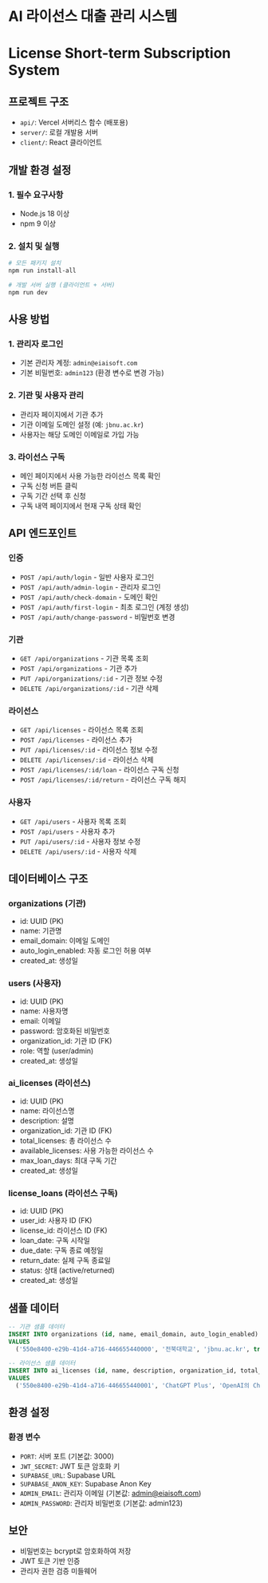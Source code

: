 # AI 라이선스 대출 관리 시스템

# License Short-term Subscription System

## 프로젝트 구조

- `api/`: Vercel 서버리스 함수 (배포용)
- `server/`: 로컬 개발용 서버
- `client/`: React 클라이언트

## 개발 환경 설정

### 1. 필수 요구사항

- Node.js 18 이상
- npm 9 이상

### 2. 설치 및 실행

```bash
# 모든 패키지 설치
npm run install-all

# 개발 서버 실행 (클라이언트 + 서버)
npm run dev
```

## 사용 방법

### 1. 관리자 로그인

- 기본 관리자 계정: `admin@eiaisoft.com`
- 기본 비밀번호: `admin123` (환경 변수로 변경 가능)

### 2. 기관 및 사용자 관리

- 관리자 페이지에서 기관 추가
- 기관 이메일 도메인 설정 (예: `jbnu.ac.kr`)
- 사용자는 해당 도메인 이메일로 가입 가능

### 3. 라이선스 구독

- 메인 페이지에서 사용 가능한 라이선스 목록 확인
- 구독 신청 버튼 클릭
- 구독 기간 선택 후 신청
- 구독 내역 페이지에서 현재 구독 상태 확인

## API 엔드포인트

### 인증

- `POST /api/auth/login` - 일반 사용자 로그인
- `POST /api/auth/admin-login` - 관리자 로그인
- `POST /api/auth/check-domain` - 도메인 확인
- `POST /api/auth/first-login` - 최초 로그인 (계정 생성)
- `POST /api/auth/change-password` - 비밀번호 변경

### 기관

- `GET /api/organizations` - 기관 목록 조회
- `POST /api/organizations` - 기관 추가
- `PUT /api/organizations/:id` - 기관 정보 수정
- `DELETE /api/organizations/:id` - 기관 삭제

### 라이선스

- `GET /api/licenses` - 라이선스 목록 조회
- `POST /api/licenses` - 라이선스 추가
- `PUT /api/licenses/:id` - 라이선스 정보 수정
- `DELETE /api/licenses/:id` - 라이선스 삭제
- `POST /api/licenses/:id/loan` - 라이선스 구독 신청
- `POST /api/licenses/:id/return` - 라이선스 구독 해지

### 사용자

- `GET /api/users` - 사용자 목록 조회
- `POST /api/users` - 사용자 추가
- `PUT /api/users/:id` - 사용자 정보 수정
- `DELETE /api/users/:id` - 사용자 삭제

## 데이터베이스 구조

### organizations (기관)
- id: UUID (PK)
- name: 기관명
- email_domain: 이메일 도메인
- auto_login_enabled: 자동 로그인 허용 여부
- created_at: 생성일

### users (사용자)
- id: UUID (PK)
- name: 사용자명
- email: 이메일
- password: 암호화된 비밀번호
- organization_id: 기관 ID (FK)
- role: 역할 (user/admin)
- created_at: 생성일

### ai_licenses (라이선스)
- id: UUID (PK)
- name: 라이선스명
- description: 설명
- organization_id: 기관 ID (FK)
- total_licenses: 총 라이선스 수
- available_licenses: 사용 가능한 라이선스 수
- max_loan_days: 최대 구독 기간
- created_at: 생성일

### license_loans (라이선스 구독)
- id: UUID (PK)
- user_id: 사용자 ID (FK)
- license_id: 라이선스 ID (FK)
- loan_date: 구독 시작일
- due_date: 구독 종료 예정일
- return_date: 실제 구독 종료일
- status: 상태 (active/returned)
- created_at: 생성일

## 샘플 데이터

```sql
-- 기관 샘플 데이터
INSERT INTO organizations (id, name, email_domain, auto_login_enabled)
VALUES 
  ('550e8400-e29b-41d4-a716-446655440000', '전북대학교', 'jbnu.ac.kr', true);

-- 라이선스 샘플 데이터
INSERT INTO ai_licenses (id, name, description, organization_id, total_licenses, available_licenses, max_loan_days)
VALUES 
  ('550e8400-e29b-41d4-a716-446655440001', 'ChatGPT Plus', 'OpenAI의 ChatGPT Plus 구독', '550e8400-e29b-41d4-a716-446655440000', 10, 10, 30);
```

## 환경 설정

### 환경 변수

- `PORT`: 서버 포트 (기본값: 3000)
- `JWT_SECRET`: JWT 토큰 암호화 키
- `SUPABASE_URL`: Supabase URL
- `SUPABASE_ANON_KEY`: Supabase Anon Key
- `ADMIN_EMAIL`: 관리자 이메일 (기본값: admin@eiaisoft.com)
- `ADMIN_PASSWORD`: 관리자 비밀번호 (기본값: admin123)

## 보안

- 비밀번호는 bcrypt로 암호화하여 저장
- JWT 토큰 기반 인증
- 관리자 권한 검증 미들웨어